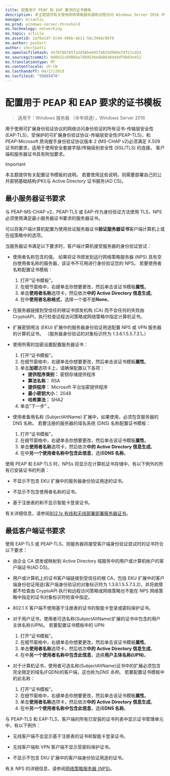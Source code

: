 ```yaml
---
title: 配置用于 PEAP 和 EAP 要求的证书模板
description: 本主题提供有关使用网络策略服务器和远程访问 Windows Server 2016 中使用证书的信息。
manager: brianlic
ms.prod: windows-server-threshold
ms.technology: networking
ms.topic: article
ms.assetid: 2af0a1df-5c44-496b-ab11-5bc340dc96f0
ms.author: pashort
author: shortpatti
ms.openlocfilehash: 41f6f88705fa3d58be695fd825d960e7df21cd24
ms.sourcegitcommit: 0d0b32c8986ba7db9536e0b8648d4ddf9b03e452
ms.translationtype: MT
ms.contentlocale: zh-CN
ms.lasthandoff: 04/17/2019
ms.locfileid: "59885878"
---
```

# <a name="configure-certificate-templates-for-peap-and-eap-requirements"></a>配置用于 PEAP 和 EAP 要求的证书模板

>适用于：Windows 服务器 （半年频道），Windows Server 2016

用于使用可扩展身份验证协议的网络访问身份验证的所有证书\-传输层安全性\(EAP\-TLS\)，受保护的可扩展身份验证协议\-传输层安全性\(PEAP\-TLS\)，和 PEAP\-Microsoft 质询握手身份验证协议版本 2 \(MS\-CHAP v2\)必须满足 X.509 证书的要求，适用于使用安全套接字层/传输级别安全性 (SSL/TLS) 的连接。 客户端和服务器证书具有附加要求。

>[!IMPORTANT]
>本主题提供有关配置证书模板的说明。 若要使用这些说明，则需要部署自己的公共密钥基础结构\(PKI\)与 Active Directory 证书服务\(AD CS\)。

## <a name="minimum-server-certificate-requirements"></a>最小服务器证书要求

与 PEAP\-MS\-CHAP v2，PEAP\-TLS 或 EAP\-作为身份验证方法使用 TLS，NPS 必须使用满足最小服务器证书要求的服务器证书。 

可以将客户端计算机配置为使用验证服务器证书**验证服务器证书**客户端计算机上或在组策略中的选项。 

当服务器证书满足以下要求时，客户端计算机接受服务器的身份验证尝试：

- 使用者名称包含的值。 如果将证书颁发到运行网络策略服务器 (NPS) 具有空白使用者名称的服务器，该证书不可用进行身份验证您的 NPS。 若要使用者名称配置证书模板：

    1. 打开“证书模板”。
    2. 在细节窗格中，右键单击你想要更改，然后单击该证书模板**属性**。
    3. 单击**使用者名称**选项卡，然后依次**中的 Active Directory 信息生成**。
    4. 在中**使用者名称格式**，选择一个值不是**None**。

- 在服务器链接到受信任的根证书颁发机构 (CA) 而不会任何的失败由 CryptoAPI，执行检查远程访问策略或网络策略中指定计算机证书。

- 扩展密钥用法 (EKU) 扩展中的服务器身份验证用途配置 NPS 或 VPN 服务器的计算机证书。 （服务器身份验证的对象标识符为 1.3.6.1.5.5.7.3.1。）

- 使用所需的加密设置配置服务器证书：

    1. 打开“证书模板”。
    2. 在细节窗格中，右键单击你想要更改，然后单击该证书模板**属性**。
    3. 单击**加密**选项卡上，请确保配置以下各项：
       - **提供程序类别：** 密钥存储提供程序
       - **算法名称：** RSA
       - **提供程序：** Microsoft 平台加密提供程序
       - **最小密钥大小：** 2048
       - **哈希算法：** SHA2
    4. 单击“下一步” 。

- 使用者备用名称 (SubjectAltName) 扩展中，如果使用，必须包含服务器的 DNS 名称。 若要注册的服务器的域名系统 (DNS) 名称配置证书模板： 

    1. 打开“证书模板”。
    2. 在细节窗格中，右键单击你想要更改，然后单击该证书模板**属性**。
    3. 单击**使用者名称**选项卡，然后依次**中的 Active Directory 信息生成**。
    4. 在中**另一个使用者名称中包含此信息**，选择**DNS 名称**。

使用 PEAP 和 EAP-TLS 时，NPSs 将显示在计算机证书存储中，有以下例外的所有已安装证书的列表：

- 不显示不包含 EKU 扩展中的服务器身份验证用途的证书。

- 不显示不包含使用者名称的证书。

- 基于注册表的和不显示智能卡登录证书。

有关详细信息，请参阅[802.1x 有线和无线部署部署服务器证书](https://technet.microsoft.com/windows-server-docs/networking/core-network-guide/cncg/server-certs/deploy-server-certificates-for-802.1x-wired-and-wireless-deployments)。

## <a name="minimum-client-certificate-requirements"></a>最低客户端证书要求

使用 EAP-TLS 或 PEAP-TLS，则服务器将接受客户端身份验证尝试时的证书符合以下要求：

- 由企业 CA 颁发或映射到 Active Directory 域服务中的用户或计算机帐户的客户端证书\(AD DS\)。

- 用户或计算机上的证书客户端链接到受信任的根 CA，包括 EKU 扩展中的客户端身份验证用途\(客户端身份验证的对象标识符为 1.3.6.1.5.5.7.3.2\)，并将故障都不检查由 CryptoAPI 执行和远程访问策略或网络策略也不能在 NPS 网络策略中指定的证书对象标识符检查中指定。

- 802.1 X 客户端不使用基于注册表的证书的智能卡登录或密码保护证书。

- 对于用户证书，使用者可选名称\(SubjectAltName\)扩展的证书中包含的用户主体名称\(UPN\)。 若要配置证书模板中的 UPN:

    1. 打开“证书模板”。
    2. 在细节窗格中，右键单击你想要更改，然后单击该证书模板**属性**。
    3. 单击**使用者名称**选项卡，然后依次**中的 Active Directory 信息生成**。
    4. 在中**另一个使用者名称中包含此信息**，选择**用户主体名称\(UPN\)**。

- 对于计算机证书，使用者可选名称\(SubjectAltName\)证书中的扩展必须包含完全限定的域名\(FQDN\)的客户端，这也称为*DNS 名称*。 若要配置证书模板中的此名称：

    1. 打开“证书模板”。
    2. 在细节窗格中，右键单击你想要更改，然后单击该证书模板**属性**。
    3. 单击**使用者名称**选项卡，然后依次**中的 Active Directory 信息生成**。
    4. 在中**另一个使用者名称中包含此信息**，选择**DNS 名称**。

与 PEAP\-TLS 和 EAP\-TLS，客户端的所有已安装的证书列表中显示证书管理单元中，有以下例外：

- 无线客户端不会显示基于注册表的证书和智能卡登录证书。 

- 无线客户端和 VPN 客户端不显示受密码保护证书。 

- 不显示不包含 EKU 扩展中的客户端身份验证用途的证书。


有关 NPS 的详细信息，请参阅[网络策略服务器 (NPS)](nps-top.md)。
